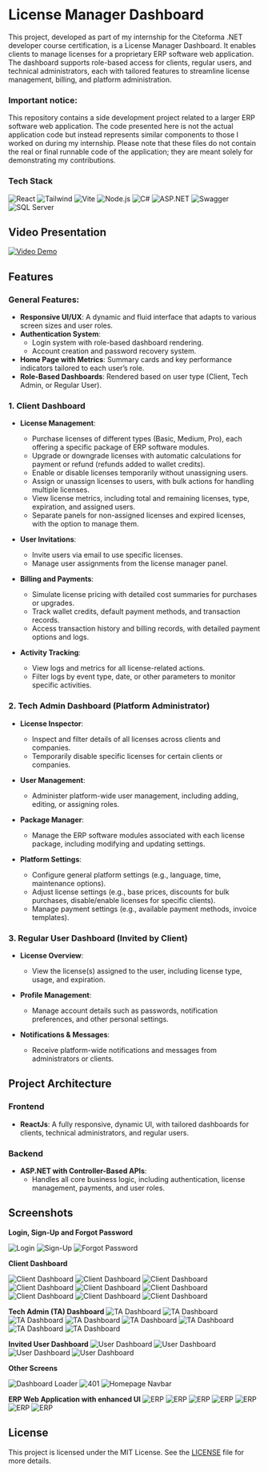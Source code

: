 # License Manager Dashboard

This project, developed as part of my internship for the Citeforma .NET developer course certification, is a License Manager Dashboard. It enables clients to manage licenses for a proprietary ERP software web application. The dashboard supports role-based access for clients, regular users, and technical administrators, each with tailored features to streamline license management, billing, and platform administration.

### Important notice:
This repository contains a side development project related to a larger ERP software web application. The code presented here is not the actual application code but instead represents similar components to those I worked on during my internship. Please note that these files do not contain the real or final runnable code of the application; they are meant solely for demonstrating my contributions.

### Tech Stack
![React](https://img.shields.io/badge/ReactJs-61DAFB?style=for-the-badge&logo=react&logoColor=black)
![Tailwind](https://img.shields.io/badge/Tailwind_CSS-38B2AC?style=for-the-badge&logo=tailwind-css&logoColor=white)
![Vite](https://img.shields.io/badge/Vite-646CFF?style=for-the-badge&logo=vite&logoColor=white)
![Node.js](https://img.shields.io/badge/Node.js-339933?style=for-the-badge&logo=nodedotjs&logoColor=white)
![C#](https://img.shields.io/badge/C%23-239120?style=for-the-badge&logo=c-sharp&logoColor=white)
![ASP.NET](https://img.shields.io/badge/ASP.NET-512BD4?style=for-the-badge&logo=dotnet&logoColor=white)
![Swagger](https://img.shields.io/badge/Swagger-85EA2D?style=for-the-badge&logo=swagger&logoColor=black)
![SQL Server](https://img.shields.io/badge/Microsoft%20SQL%20Server-CC2927?style=for-the-badge&logo=microsoft%20sql%20server&logoColor=white)

## Video Presentation

[![Video Demo](https://img.youtube.com/vi/h3iOI6brIro/0.jpg)](https://www.youtube.com/watch?v=h3iOI6brIro)

## Features

### General Features:
- **Responsive UI/UX**: A dynamic and fluid interface that adapts to various screen sizes and user roles.
- **Authentication System**: 
  - Login system with role-based dashboard rendering.
  - Account creation and password recovery system.
- **Home Page with Metrics**: Summary cards and key performance indicators tailored to each user’s role.
- **Role-Based Dashboards**: Rendered based on user type (Client, Tech Admin, or Regular User).

### 1. **Client Dashboard**
- **License Management**:
  - Purchase licenses of different types (Basic, Medium, Pro), each offering a specific package of ERP software modules.
  - Upgrade or downgrade licenses with automatic calculations for payment or refund (refunds added to wallet credits).
  - Enable or disable licenses temporarily without unassigning users.
  - Assign or unassign licenses to users, with bulk actions for handling multiple licenses.
  - View license metrics, including total and remaining licenses, type, expiration, and assigned users.
  - Separate panels for non-assigned licenses and expired licenses, with the option to manage them.

- **User Invitations**:
  - Invite users via email to use specific licenses.
  - Manage user assignments from the license manager panel.

- **Billing and Payments**:
  - Simulate license pricing with detailed cost summaries for purchases or upgrades.
  - Track wallet credits, default payment methods, and transaction records.
  - Access transaction history and billing records, with detailed payment options and logs.

- **Activity Tracking**:
  - View logs and metrics for all license-related actions.
  - Filter logs by event type, date, or other parameters to monitor specific activities.

### 2. **Tech Admin Dashboard** (Platform Administrator)
- **License Inspector**:
  - Inspect and filter details of all licenses across clients and companies.
  - Temporarily disable specific licenses for certain clients or companies.

- **User Management**:
  - Administer platform-wide user management, including adding, editing, or assigning roles.

- **Package Manager**:
  - Manage the ERP software modules associated with each license package, including modifying and updating settings.

- **Platform Settings**:
  - Configure general platform settings (e.g., language, time, maintenance options).
  - Adjust license settings (e.g., base prices, discounts for bulk purchases, disable/enable licenses for specific clients).
  - Manage payment settings (e.g., available payment methods, invoice templates).

### 3. **Regular User Dashboard** (Invited by Client)
- **License Overview**:
  - View the license(s) assigned to the user, including license type, usage, and expiration.
  
- **Profile Management**:
  - Manage account details such as passwords, notification preferences, and other personal settings.

- **Notifications & Messages**:
  - Receive platform-wide notifications and messages from administrators or clients.

## Project Architecture

### Frontend
- **ReactJs**: A fully responsive, dynamic UI, with tailored dashboards for clients, technical administrators, and regular users.

### Backend
- **ASP.NET with Controller-Based APIs**: 
  - Handles all core business logic, including authentication, license management, payments, and user roles.

## Screenshots

**Login, Sign-Up and Forgot Password**

![Login](https://github.com/joaocba/license-manager/blob/main/screenshots/login.png?raw=true)
![Sign-Up](https://github.com/joaocba/license-manager/blob/main/screenshots/sign_up.png?raw=true)
![Forgot Password](https://github.com/joaocba/license-manager/blob/main/screenshots/forgot_password.png?raw=true)

**Client Dashboard**

![Client Dashboard](https://github.com/joaocba/license-manager/blob/main/screenshots/client_dashboard_license_manager_alerts.png?raw=true)
![Client Dashboard](https://github.com/joaocba/license-manager/blob/main/screenshots/client_dashboard_license_manager.png?raw=true)
![Client Dashboard](https://github.com/joaocba/license-manager/blob/main/screenshots/client_dashboard_license_manager_invite.png?raw=true)
![Client Dashboard](https://github.com/joaocba/license-manager/blob/main/screenshots/client_dashboard_license_manager_upgrade_single.png?raw=true)
![Client Dashboard](https://github.com/joaocba/license-manager/blob/main/screenshots/client_dashboard_license_manager_downgrade_bulk.png?raw=true)
![Client Dashboard](https://github.com/joaocba/license-manager/blob/main/screenshots/client_dashboard_license_manager_logs.png?raw=true)
![Client Dashboard](https://github.com/joaocba/license-manager/blob/main/screenshots/client_dashboard_transactions.png?raw=true)
![Client Dashboard](https://github.com/joaocba/license-manager/blob/main/screenshots/client_dashboard_transactions_all.png?raw=true)
![Client Dashboard](https://github.com/joaocba/license-manager/blob/main/screenshots/dashboard_responsive_small.png?raw=true)

**Tech Admin (TA) Dashboard**
![TA Dashboard](https://github.com/joaocba/license-manager/blob/main/screenshots/ta_dashboard_home.png?raw=true)
![TA Dashboard](https://github.com/joaocba/license-manager/blob/main/screenshots/ta_dashboard_license_inspector.png?raw=true)
![TA Dashboard](https://github.com/joaocba/license-manager/blob/main/screenshots/ta_dashboard_settings_manager.png?raw=true)
![TA Dashboard](https://github.com/joaocba/license-manager/blob/main/screenshots/ta_dashboard_settings_manager_global.png?raw=true)
![TA Dashboard](https://github.com/joaocba/license-manager/blob/main/screenshots/ta_dashboard_settings_manager_license.png?raw=true)
![TA Dashboard](https://github.com/joaocba/license-manager/blob/main/screenshots/ta_dashboard_settings_manager_billing.png?raw=true)
![TA Dashboard](https://github.com/joaocba/license-manager/blob/main/screenshots/ta_dashboard_responsive_small_sidebar_open.png?raw=true)
![TA Dashboard](https://github.com/joaocba/license-manager/blob/main/screenshots/ta_dashboard_responsive_small.png?raw=true)

**Invited User Dashboard**
![User Dashboard](https://github.com/joaocba/license-manager/blob/main/screenshots/user_dashboard_home_full.png?raw=true)
![User Dashboard](https://github.com/joaocba/license-manager/blob/main/screenshots/user_dashboard_home_messages.png?raw=true)
![User Dashboard](https://github.com/joaocba/license-manager/blob/main/screenshots/user_dashboard_home_notifications.png?raw=true)
![User Dashboard](https://github.com/joaocba/license-manager/blob/main/screenshots/user_dashboard_profile.png?raw=true)

**Other Screens**

![Dashboard Loader](https://github.com/joaocba/license-manager/blob/main/screenshots/dashboard_loader.png?raw=true)
![401](https://github.com/joaocba/license-manager/blob/main/screenshots/dashboard_401.png?raw=true)
![Homepage Navbar](https://github.com/joaocba/license-manager/blob/main/screenshots/home_menu.png?raw=true)

**ERP Web Application with enhanced UI**
![ERP](https://github.com/joaocba/license-manager/blob/main/screenshots/app/app_backoffice_menu.png?raw=true)
![ERP](https://github.com/joaocba/license-manager/blob/main/screenshots/app/app_lead_create_full.png?raw=true)
![ERP](https://github.com/joaocba/license-manager/blob/main/screenshots/app/app_shortcuts_create.png?raw=true)
![ERP](https://github.com/joaocba/license-manager/blob/main/screenshots/app/app_shortcuts_shortcuts_edit.png?raw=true)
![ERP](https://github.com/joaocba/license-manager/blob/main/screenshots/app/app_support_create_ticket_full.png?raw=true)
![ERP](https://github.com/joaocba/license-manager/blob/main/screenshots/app/app_responsive_small_screen.png?raw=true)
![ERP](https://github.com/joaocba/license-manager/blob/main/screenshots/app/app_responsive_small_screen_sidebar_open.png?raw=true)


## License

This project is licensed under the MIT License. See the [LICENSE](LICENSE) file for more details.
